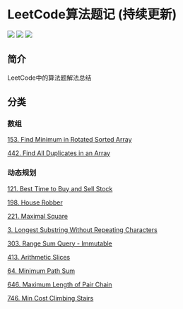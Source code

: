 # LeetCode算法题记 (持续更新)

![](https://img.shields.io/badge/source-leetcode-blue.svg) ![](https://img.shields.io/badge/language-Python-yellowgreen.svg) ![](https://img.shields.io/badge/judgement-passing-brightgreen.svg) 

## 简介
LeetCode中的算法题解法总结

## 分类

### 数组
[153. Find Minimum in Rotated Sorted Array](https://github.com/flyho-iOS/LeetCode_Mark/tree/master/Array/153.%20Find%20Minimum%20in%20Rotated%20Sorted%20Array)

[442. Find All Duplicates in an Array](https://github.com/flyho-iOS/LeetCode_Mark/tree/master/Array/442.%20Find%20All%20Duplicates%20in%20an%20Array)

### 动态规划
[121. Best Time to Buy and Sell Stock](https://github.com/flyho-iOS/LeetCode_Mark/tree/master/Dynamic_Programming/121.%20Best%20Time%20to%20Buy%20and%20Sell%20Stock)

[198. House Robber](https://github.com/flyho-iOS/LeetCode_Mark/tree/master/Dynamic_Programming/198.%20House%20Robber)

[221. Maximal Square](https://github.com/flyho-iOS/LeetCode_Mark/tree/master/Dynamic_Programming/221.%20Maximal%20Square)

[3. Longest Substring Without Repeating Characters](https://github.com/flyho-iOS/LeetCode_Mark/tree/master/Dynamic_Programming/3.%20Longest%20Substring%20Without%20Repeating%20Characters)

[303. Range Sum Query - Immutable](https://github.com/flyho-iOS/LeetCode_Mark/tree/master/Dynamic_Programming/303.%20Range%20Sum%20Query%20-%20Immutable)

[413. Arithmetic Slices](https://github.com/flyho-iOS/LeetCode_Mark/tree/master/Dynamic_Programming/413.%20Arithmetic%20Slices)

[64. Minimum Path Sum](https://github.com/flyho-iOS/LeetCode_Mark/tree/master/Dynamic_Programming/64.%20Minimum%20Path%20Sum)

[646. Maximum Length of Pair Chain](https://github.com/flyho-iOS/LeetCode_Mark/tree/master/Dynamic_Programming/646.%20Maximum%20Length%20of%20Pair%20Chain)

[746. Min Cost Climbing Stairs](https://github.com/flyho-iOS/LeetCode_Mark/tree/master/Dynamic_Programming/746.%20Min%20Cost%20Climbing%20Stairs)
